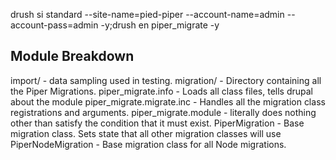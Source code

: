 drush si standard --site-name=pied-piper --account-name=admin --account-pass=admin -y;drush en piper_migrate -y

## Module Breakdown

import/ - data sampling used in testing.
migration/ - Directory containing all the Piper Migrations.
piper_migrate.info - Loads all class files, tells drupal about the module
piper_migrate.migrate.inc - Handles all the migration class registrations and arguments.
piper_migrate.module - literally does nothing other than satisfy the condition that it must exist.
PiperMigration - Base migration class. Sets state that all other migration classes will use
PiperNodeMigration - Base migration class for all Node migrations.